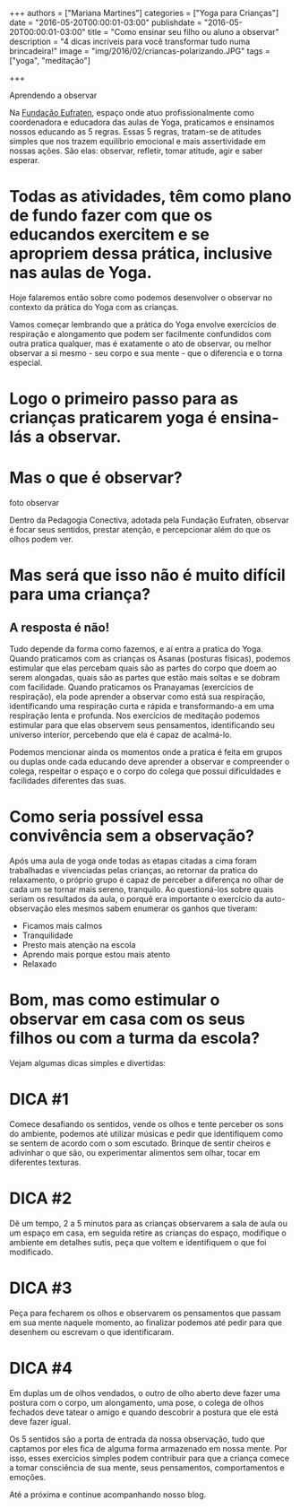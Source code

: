 +++
authors = ["Mariana Martines"]
categories = ["Yoga para Crianças"]
date = "2016-05-20T00:00:01-03:00"
publishdate = "2016-05-20T00:00:01-03:00"
title = "Como ensinar seu filho ou aluno a observar"
description = "4 dicas incríveis para você transformar tudo numa brincadeira!"
image = "img/2016/02/criancas-polarizando.JPG"
tags = ["yoga", "meditação"]

+++


Aprendendo a observar

Na [Fundação Eufraten](http://eufraten.org.br/), espaço onde atuo profissionalmente como coordenadora e educadora das aulas de Yoga, praticamos e ensinamos nossos educando as 5 regras. Essas 5 regras, tratam-se de atitudes simples que nos trazem equilíbrio emocional e mais assertividade em nossas ações. São elas: observar, refletir, tomar atitude, agir e saber esperar.

# Todas as atividades, têm como plano de fundo fazer com que os educandos exercitem e se apropriem dessa prática, inclusive nas aulas de Yoga.

Hoje falaremos então sobre como podemos desenvolver o observar no contexto da prática do Yoga com as crianças.

Vamos começar lembrando que a prática do Yoga envolve exercícios de respiração e alongamento que podem ser facilmente confundidos com outra pratica qualquer, mas é exatamente o ato de observar, ou melhor observar a si mesmo - seu corpo e sua mente - que o diferencia e o torna especial.

# Logo o primeiro passo para as crianças praticarem yoga é ensina-lás a observar.

# Mas o que é observar?

foto observar

Dentro da Pedagogia Conectiva, adotada pela Fundação Eufraten, observar é focar seus sentidos, prestar atenção, e percepcionar além do que os olhos podem ver.

# Mas será que isso não é muito difícil para uma criança?
## A resposta é não!

Tudo depende da forma como fazemos, e aí entra a pratica do Yoga. Quando praticamos com as crianças os Asanas (posturas físicas), podemos estimular que elas percebam quais são as partes do corpo que doem ao serem alongadas, quais são as partes que estão mais soltas e se dobram com facilidade. Quando praticamos os Pranayamas (exercícios de respiração), ela pode aprender a observar como está sua respiração, identificando uma respiração curta e rápida e transformando-a em uma respiração lenta e profunda. Nos exercícios de meditação podemos estimular para que elas observem seus pensamentos, identificando seu universo interior, percebendo que ela é capaz de acalmá-lo.

Podemos mencionar ainda os momentos onde a pratica é feita em grupos ou duplas onde cada educando deve aprender a observar e compreender o colega, respeitar o espaço e o corpo do colega que possui dificuldades e facilidades diferentes das suas.

# Como seria possível essa convivência sem a observação?

Após uma aula de yoga onde todas as etapas citadas a cima foram trabalhadas e vivenciadas pelas crianças, ao retornar da pratica do relaxamento, o próprio grupo é capaz de perceber a diferença no olhar de cada um se tornar mais sereno, tranquilo. Ao questioná-los sobre quais seriam os resultados da aula, o porquê era importante o exercício da auto-observação eles mesmos sabem enumerar os ganhos que tiveram:

- Ficamos mais calmos
- Tranquilidade
- Presto mais atenção na escola
- Aprendo mais porque estou mais atento
- Relaxado

# Bom, mas como estimular o observar em casa com os seus filhos ou com a turma da escola?

Vejam algumas dicas simples e divertidas:

# DICA #1
Comece desafiando os sentidos, vende os olhos e tente perceber os sons do ambiente, podemos até utilizar músicas e pedir que identifiquem como se sentem de acordo com o som escutado. Brinque de sentir cheiros e adivinhar o que são, ou experimentar alimentos sem olhar, tocar em diferentes texturas.

# DICA #2
Dê um tempo, 2 a 5 minutos para as crianças observarem a sala de aula ou um espaço em casa, em seguida retire as crianças do espaço, modifique o ambiente em detalhes sutis, peça que voltem e identifiquem o que foi modificado.

# DICA #3
Peça para fecharem os olhos e observarem os pensamentos que passam em sua mente naquele momento, ao finalizar podemos até pedir para que desenhem ou escrevam o que identificaram.

# DICA #4
Em duplas um de olhos vendados, o outro de olho aberto deve fazer uma postura com o corpo, um alongamento, uma pose, o colega de olhos fechados deve tatear o amigo e quando descobrir a postura que ele está deve fazer igual.

Os 5 sentidos são a porta de entrada da nossa observação, tudo que captamos por eles fica de alguma forma armazenado em nossa mente. Por isso, esses exercícios simples podem contribuir para que a criança comece a tomar consciência de sua mente, seus pensamentos, comportamentos e emoções.


Até a próxima e continue acompanhando nosso blog.
